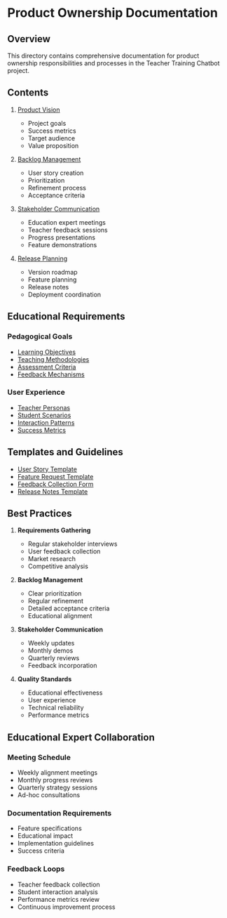 # Product Ownership Documentation

## Overview

This directory contains comprehensive documentation for product ownership responsibilities and processes in the Teacher Training Chatbot project.

## Contents

1. [Product Vision](product-vision.md)
   - Project goals
   - Success metrics
   - Target audience
   - Value proposition

2. [Backlog Management](backlog-management.md)
   - User story creation
   - Prioritization
   - Refinement process
   - Acceptance criteria

3. [Stakeholder Communication](stakeholder-communication.md)
   - Education expert meetings
   - Teacher feedback sessions
   - Progress presentations
   - Feature demonstrations

4. [Release Planning](release-planning.md)
   - Version roadmap
   - Feature planning
   - Release notes
   - Deployment coordination

## Educational Requirements

### Pedagogical Goals
- [Learning Objectives](learning-objectives.md)
- [Teaching Methodologies](teaching-methodologies.md)
- [Assessment Criteria](assessment-criteria.md)
- [Feedback Mechanisms](feedback-mechanisms.md)

### User Experience
- [Teacher Personas](personas/teachers.md)
- [Student Scenarios](personas/students.md)
- [Interaction Patterns](interaction-patterns.md)
- [Success Metrics](success-metrics.md)

## Templates and Guidelines

- [User Story Template](templates/user-story.md)
- [Feature Request Template](templates/feature-request.md)
- [Feedback Collection Form](templates/feedback-form.md)
- [Release Notes Template](templates/release-notes.md)

## Best Practices

1. **Requirements Gathering**
   - Regular stakeholder interviews
   - User feedback collection
   - Market research
   - Competitive analysis

2. **Backlog Management**
   - Clear prioritization
   - Regular refinement
   - Detailed acceptance criteria
   - Educational alignment

3. **Stakeholder Communication**
   - Weekly updates
   - Monthly demos
   - Quarterly reviews
   - Feedback incorporation

4. **Quality Standards**
   - Educational effectiveness
   - User experience
   - Technical reliability
   - Performance metrics

## Educational Expert Collaboration

### Meeting Schedule
- Weekly alignment meetings
- Monthly progress reviews
- Quarterly strategy sessions
- Ad-hoc consultations

### Documentation Requirements
- Feature specifications
- Educational impact
- Implementation guidelines
- Success criteria

### Feedback Loops
- Teacher feedback collection
- Student interaction analysis
- Performance metrics review
- Continuous improvement process 